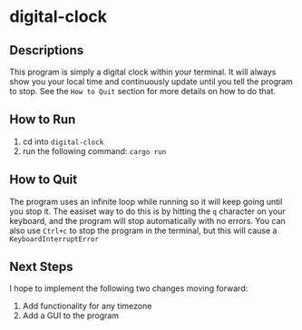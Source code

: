 # digital-clock

## Descriptions
This program is simply a digital clock within your terminal. It will always show you your local time and continuously update until you tell the program to stop. See the `How to Quit` section for more details on how to do that. 

## How to Run
1) cd into `digital-clock`
2) run the following command: `cargo run`

## How to Quit
The program uses an infinite loop while running so it will keep going until you stop it. The easiset way to do this is by hitting the `q` character on your keyboard, and the program will stop automatically with no errors. You can also use `Ctrl+c` to stop the program in the terminal, but this will cause a `KeyboardInterruptError`

## Next Steps
I hope to implement the following two changes moving forward:
1) Add functionality for any timezone
2) Add a GUI to the program